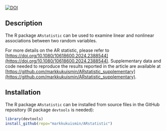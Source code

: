 [![DOI](https://zenodo.org/badge/650618616.svg)](https://zenodo.org/doi/10.5281/zenodo.12740093)

## Description

The R package `ARstatistic` can be used to examine linear and nonlinear associations between two random variables.

For more details on the AR statistic, please refer to [https://doi.org/10.1080/10618600.2024.2388544](https://doi.org/10.1080/10618600.2024.2388544). Supplementary data and code needed to reproduce the results reported in the article are available at [https://github.com/markkukuismin/ARstatistic_supplementary](https://github.com/markkukuismin/ARstatistic_supplementary).

## Installation

The R package `ARstatistic` can be installed from source files in the GitHub repository (R package `devtools` is needed):

```r
library(devtools)
install_github(repo="markkukuismin/ARstatistic")
```
